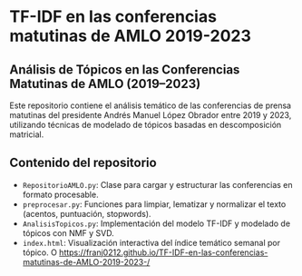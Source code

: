 # TF-IDF en las conferencias matutinas de AMLO 2019-2023

## Análisis de Tópicos en las Conferencias Matutinas de AMLO (2019–2023)

Este repositorio contiene el análisis temático de las conferencias de prensa matutinas del presidente Andrés Manuel López Obrador entre 2019 y 2023, utilizando técnicas de modelado de tópicos basadas en descomposición matricial.

## Contenido del repositorio

- `RepositorioAMLO.py`: Clase para cargar y estructurar las conferencias en formato procesable.
- `preprocesar.py`: Funciones para limpiar, lematizar y normalizar el texto (acentos, puntuación, stopwords).
- `AnalisisTopicos.py`: Implementación del modelo TF-IDF y modelado de tópicos con NMF y SVD.
- `index.html`: Visualización interactiva del índice temático semanal por tópico. O https://franj0212.github.io/TF-IDF-en-las-conferencias-matutinas-de-AMLO-2019-2023-/
